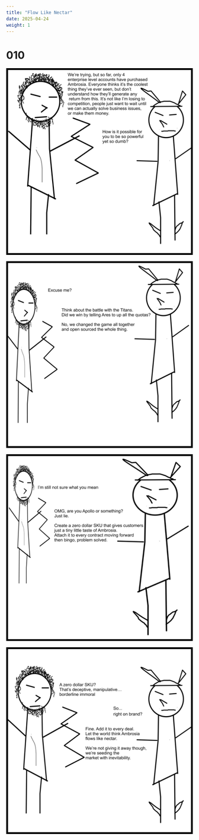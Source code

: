 ```yaml
---
title: "Flow Like Nectar"
date: 2025-04-24 
weight: 1
---
```


# 010


<img class = 'comic' src='/assets/cartoon/010/010-01.jpg'> <br />

<img class = 'comic' src='/assets/cartoon/010/010-02.jpg'>  <br />

<img class = 'comic' src='/assets/cartoon/010/010-03.jpg'> <br />

<img class = 'comic' src='/assets/cartoon/010/010-04.jpg'>

